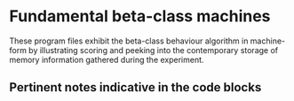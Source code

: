# Fundamental beta-class machines

These program files exhibit the beta-class behaviour algorithm in machine-form by illustrating scoring and peeking into the contemporary storage of memory information gathered during the experiment.

## Pertinent notes indicative in the code blocks

